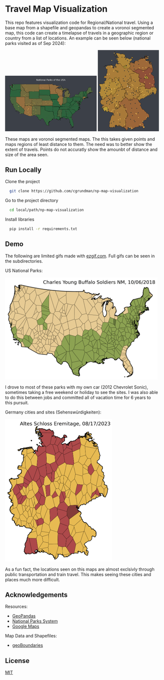 # Travel Map Visualization

This repo features visualization code for Regional/National travel. Using a base map from a shapefile and geopandas to create a voronoi segmented map, this code can create a timelapse of travels in a geographic region or country from a list of locations. An example can be seen below (national parks visited as of Sep 2024):

<img src="https://github.com/cgrundman/travel-map-visualization/blob/main/plots/us_1.png" width="300"/>

<img src="https://github.com/cgrundman/travel-map-visualization/blob/main/plots/de_1.png" width="200"/>

These maps are voronoi segmented maps. The this takes given points and maps regions of least distance to them. The need was to better show the extent of travels. Points do not accuratly show the amounbt of distance and size of the area seen. 

## Run Locally

Clone the project

```bash
  git clone https://github.com/cgrundman/np-map-visualization
```

Go to the project directory

```bash
  cd local/path/np-map-visualization
```

Install libraries

```bash
  pip install -r requirements.txt
```

## Demo

The following are limited gifs made with [ezgif.com](https://ezgif.com/maker). Full gifs can be seen in the subdirectories.

US National Parks:

<img src="https://github.com/cgrundman/np-map-visualization/blob/main/National_Parks/nps_small.gif" width="500"/>

I drove to most of these parks with my own car (2012 Chevrolet Sonic), sometimes taking a free weekend or holiday to see the sites. I was also able to do this between jobs and committed all of vacation time for 6 years to this pursuit.

Germany cities and sites (Sehenswürdigkeiten):

<img src="https://github.com/cgrundman/np-map-visualization/blob/main/Sehenswuerdigkeiten/de_small.gif" width="350"/>

As a fun fact, the locations seen on this maps are almost exclsivly through public transportation and train travel. This makes seeing these cities and places much more difficult.

## Acknowledgements

Resources:
 - [GeoPandas](https://geopandas.org/en/latest/index.html)
 - [National Parks System](https://www.nps.gov/index.htm)
 - [Google Maps](https://maps.google.com/)

Map Data and Shapefiles:
 - [geoBoundaries](https://www.geoboundaries.org/)

## License

[MIT](https://choosealicense.com/licenses/mit/)
